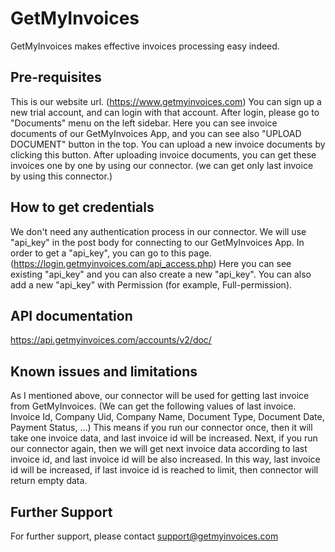 
# GetMyInvoices
GetMyInvoices makes effective invoices processing easy indeed.

## Pre-requisites
This is our website url. (https://www.getmyinvoices.com)
You can sign up a new trial account, and can login with that account.
After login, please go to "Documents" menu on the left sidebar.
Here you can see invoice documents of our GetMyInvoices App, and you can see also "UPLOAD DOCUMENT" button in the top.
You can upload a new invoice documents by clicking this button.
After uploading invoice documents, you can get these invoices one by one by using our connector.
(we can get only last invoice by using this connector.)

## How to get credentials
We don't need any authentication process in our connector.
We will use "api_key" in the post body for connecting to our GetMyInvoices App.
In order to get a "api_key", you can go to this page. (https://login.getmyinvoices.com/api_access.php)
Here you can see existing "api_key" and you can also create a new "api_key".
You can also add a new "api_key" with Permission (for example, Full-permission).

## API documentation
https://api.getmyinvoices.com/accounts/v2/doc/

## Known issues and limitations
As I mentioned above, our connector will be used for getting last invoice from GetMyInvoices.
(We can get the following values of last invoice.
Invoice Id, Company Uid, Company Name, Document Type, Document Date, Payment Status, ...)
This means if you run our connector once, then it will take one invoice data, and last invoice id will be increased.
Next, if you run our connector again, then we will get next invoice data according to last invoice id, and last invoice id will be also increased.
In this way, last invoice id will be increased, if last invoice id is reached to limit, then connector will return empty data.

## Further Support
For further support, please contact support@getmyinvoices.com
